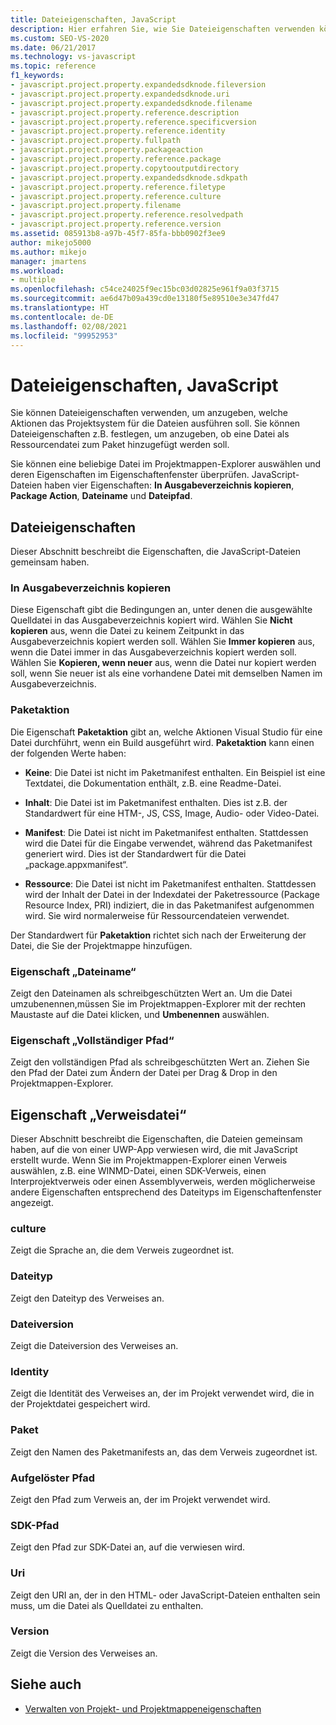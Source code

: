 ```yaml
---
title: Dateieigenschaften, JavaScript
description: Hier erfahren Sie, wie Sie Dateieigenschaften verwenden können, um anzugeben, welche Aktionen das Projektsystem für die Dateien ausführen soll.
ms.custom: SEO-VS-2020
ms.date: 06/21/2017
ms.technology: vs-javascript
ms.topic: reference
f1_keywords:
- javascript.project.property.expandedsdknode.fileversion
- javascript.project.property.expandedsdknode.uri
- javascript.project.property.expandedsdknode.filename
- javascript.project.property.reference.description
- javascript.project.property.reference.specificversion
- javascript.project.property.reference.identity
- javascript.project.property.fullpath
- javascript.project.property.packageaction
- javascript.project.property.reference.package
- javascript.project.property.copytooutputdirectory
- javascript.project.property.expandedsdknode.sdkpath
- javascript.project.property.reference.filetype
- javascript.project.property.reference.culture
- javascript.project.property.filename
- javascript.project.property.reference.resolvedpath
- javascript.project.property.reference.version
ms.assetid: 085913b8-a97b-45f7-85fa-bbb0902f3ee9
author: mikejo5000
ms.author: mikejo
manager: jmartens
ms.workload:
- multiple
ms.openlocfilehash: c54ce24025f9ec15bc03d02825e961f9a03f3715
ms.sourcegitcommit: ae6d47b09a439cd0e13180f5e89510e3e347fd47
ms.translationtype: HT
ms.contentlocale: de-DE
ms.lasthandoff: 02/08/2021
ms.locfileid: "99952953"
---
```

# <a name="file-properties-javascript"></a>Dateieigenschaften, JavaScript

Sie können Dateieigenschaften verwenden, um anzugeben, welche Aktionen das Projektsystem für die Dateien ausführen soll. Sie können Dateieigenschaften z.B. festlegen, um anzugeben, ob eine Datei als Ressourcendatei zum Paket hinzugefügt werden soll.

Sie können eine beliebige Datei im Projektmappen-Explorer auswählen und deren Eigenschaften im Eigenschaftenfenster überprüfen. JavaScript-Dateien haben vier Eigenschaften: **In Ausgabeverzeichnis kopieren**, **Package Action**, **Dateiname** und **Dateipfad**.

## <a name="file-properties"></a>Dateieigenschaften
Dieser Abschnitt beschreibt die Eigenschaften, die JavaScript-Dateien gemeinsam haben.

### <a name="copy-to-output-directory-property"></a>In Ausgabeverzeichnis kopieren
Diese Eigenschaft gibt die Bedingungen an, unter denen die ausgewählte Quelldatei in das Ausgabeverzeichnis kopiert wird. Wählen Sie **Nicht kopieren** aus, wenn die Datei zu keinem Zeitpunkt in das Ausgabeverzeichnis kopiert werden soll. Wählen Sie **Immer kopieren** aus, wenn die Datei immer in das Ausgabeverzeichnis kopiert werden soll. Wählen Sie **Kopieren, wenn neuer** aus, wenn die Datei nur kopiert werden soll, wenn Sie neuer ist als eine vorhandene Datei mit demselben Namen im Ausgabeverzeichnis.

### <a name="package-action"></a>Paketaktion
Die Eigenschaft **Paketaktion** gibt an, welche Aktionen Visual Studio für eine Datei durchführt, wenn ein Build ausgeführt wird. **Paketaktion** kann einen der folgenden Werte haben:

- **Keine**: Die Datei ist nicht im Paketmanifest enthalten. Ein Beispiel ist eine Textdatei, die Dokumentation enthält, z.B. eine Readme-Datei.

- **Inhalt**: Die Datei ist im Paketmanifest enthalten. Dies ist z.B. der Standardwert für eine HTM-, JS, CSS, Image, Audio- oder Video-Datei.

- **Manifest**: Die Datei ist nicht im Paketmanifest enthalten. Stattdessen wird die Datei für die Eingabe verwendet, während das Paketmanifest generiert wird. Dies ist der Standardwert für die Datei „package.appxmanifest“.

- **Ressource**: Die Datei ist nicht im Paketmanifest enthalten. Stattdessen wird der Inhalt der Datei in der Indexdatei der Paketressource (Package Resource Index, PRI) indiziert, die in das Paketmanifest aufgenommen wird. Sie wird normalerweise für Ressourcendateien verwendet.

Der Standardwert für **Paketaktion** richtet sich nach der Erweiterung der Datei, die Sie der Projektmappe hinzufügen.

### <a name="file-name-property"></a>Eigenschaft „Dateiname“
Zeigt den Dateinamen als schreibgeschützten Wert an. Um die Datei umzubenennen,müssen Sie im Projektmappen-Explorer mit der rechten Maustaste auf die Datei klicken, und **Umbenennen** auswählen.

### <a name="full-path-property"></a>Eigenschaft „Vollständiger Pfad“
Zeigt den vollständigen Pfad als schreibgeschützten Wert an. Ziehen Sie den Pfad der Datei zum Ändern der Datei per Drag & Drop in den Projektmappen-Explorer.

## <a name="reference-file-properties"></a>Eigenschaft „Verweisdatei“
Dieser Abschnitt beschreibt die Eigenschaften, die Dateien gemeinsam haben, auf die von einer UWP-App verwiesen wird, die mit JavaScript erstellt wurde. Wenn Sie im Projektmappen-Explorer einen Verweis auswählen, z.B. eine WINMD-Datei, einen SDK-Verweis, einen Interprojektverweis oder einen Assemblyverweis, werden möglicherweise andere Eigenschaften entsprechend des Dateityps im Eigenschaftenfenster angezeigt.

### <a name="culture"></a>culture
Zeigt die Sprache an, die dem Verweis zugeordnet ist.

### <a name="file-type"></a>Dateityp
Zeigt den Dateityp des Verweises an.

### <a name="file-version"></a>Dateiversion
Zeigt die Dateiversion des Verweises an.

### <a name="identity"></a>Identity
Zeigt die Identität des Verweises an, der im Projekt verwendet wird, die in der Projektdatei gespeichert wird.

### <a name="package"></a>Paket
Zeigt den Namen des Paketmanifests an, das dem Verweis zugeordnet ist.

### <a name="resolved-path"></a>Aufgelöster Pfad
Zeigt den Pfad zum Verweis an, der im Projekt verwendet wird.

### <a name="sdk-path"></a>SDK-Pfad
Zeigt den Pfad zur SDK-Datei an, auf die verwiesen wird.

### <a name="uri"></a>Uri
Zeigt den URI an, der in den HTML- oder JavaScript-Dateien enthalten sein muss, um die Datei als Quelldatei zu enthalten.

### <a name="version"></a>Version
Zeigt die Version des Verweises an.

## <a name="see-also"></a>Siehe auch

- [Verwalten von Projekt- und Projektmappeneigenschaften](../../ide/managing-project-and-solution-properties.md)